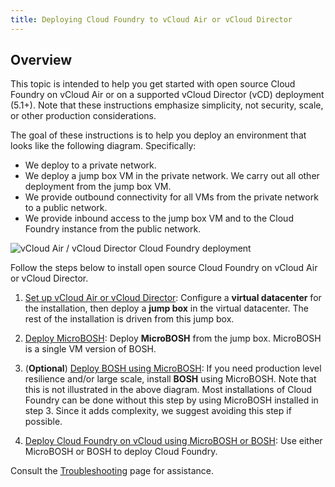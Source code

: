 ```yaml
---
title: Deploying Cloud Foundry to vCloud Air or vCloud Director
---
```


## Overview ##

This topic is intended to help you get started with open source Cloud Foundry
on vCloud Air or on a supported vCloud Director (vCD) deployment (5.1+).
Note that these instructions emphasize simplicity, not security, scale, or
other production considerations.

The goal of these instructions is to help you deploy an environment that looks like the following diagram. Specifically:

* We deploy to a private network.
* We deploy a jump box VM in the private network. We carry out all other deployment from the jump box VM.
* We provide outbound connectivity for all VMs from the private network to a public network.
* We provide inbound access to the jump box VM and to the Cloud Foundry instance from the public network.

![vCloud Air / vCloud Director Cloud Foundry deployment](/vcloud_images/vcloud_cf_deployment_vms.png)

Follow the steps below to install open source Cloud Foundry on vCloud Air or vCloud Director.

1. [Set up vCloud Air or vCloud Director](setup_vcloud.html):
Configure a **virtual datacenter** for the installation, then deploy a **jump box** in the virtual datacenter.
The rest of the installation is driven from this jump box.

2. [Deploy MicroBOSH](../../bosh/deploy_microbosh_to_vcloud.html):
Deploy **MicroBOSH** from the jump box. MicroBOSH is a single VM version of
BOSH.

3. (**Optional**) [Deploy BOSH using MicroBOSH](../../bosh/deploying.html):
If you need production level resilience and/or large scale, install **BOSH** using MicroBOSH.
Note that this is not illustrated in the above diagram.
Most installations of Cloud Foundry can be done without this step by using MicroBOSH installed in step 3. Since it adds complexity, we suggest avoiding this step if possible.

4. [Deploy Cloud Foundry on vCloud using MicroBOSH or BOSH](deploy_cf.html):
Use either MicroBOSH or BOSH to deploy Cloud Foundry.

Consult the [Troubleshooting](troubleshooting.html) page for assistance.
